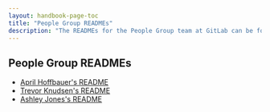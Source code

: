 ```yaml
---
layout: handbook-page-toc
title: "People Group READMEs"
description: "The READMEs for the People Group team at GitLab can be found on this page."
---
```


## People Group READMEs

- [April Hoffbauer's README](/handbook/people-group/readmes/ahoffbauer/)
- [Trevor Knudsen's README](/handbook/people-group/readmes/tknudsen)
- [Ashley Jones's README](/handbook/people-group/readmes/asjones/)
